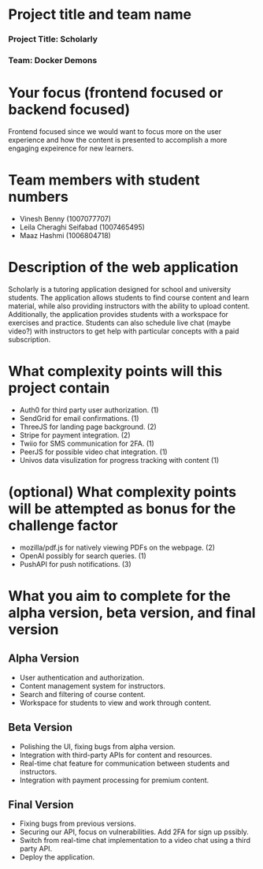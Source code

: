 # Project title and team name

### Project Title: Scholarly

### Team: Docker Demons

# Your focus (frontend focused or backend focused)

Frontend focused since we would want to focus more on the user experience and how the content is presented to accomplish a more engaging expeirence for new learners.

# Team members with student numbers

- Vinesh Benny (1007077707)
- Leila Cheraghi Seifabad (1007465495)
- Maaz Hashmi (1006804718)

# Description of the web application

Scholarly is a tutoring application designed for school and university students. The application allows students to find course content and learn material, while also providing instructors with the ability to upload content. Additionally, the application provides students with a workspace for exercises and practice. Students can also schedule live chat (maybe video?) with instructors to get help with particular concepts with a paid subscription.

# What complexity points will this project contain

- Auth0 for third party user authorization. (1)
- SendGrid for email confirmations. (1)
- ThreeJS for landing page background. (2)
- Stripe for payment integration. (2)
- Twiio for SMS communication for 2FA. (1)
- PeerJS for possible video chat integration. (1)
- Univos data visulization for progress tracking with content (1)

# (optional) What complexity points will be attempted as bonus for the challenge factor

- mozilla/pdf.js for natively viewing PDFs on the webpage. (2)
- OpenAI possibly for search queries. (1)
- PushAPI for push notifications. (3)

# What you aim to complete for the alpha version, beta version, and final version

## Alpha Version

- User authentication and authorization.
- Content management system for instructors.
- Search and filtering of course content.
- Workspace for students to view and work through content.

## Beta Version

- Polishing the UI, fixing bugs from alpha version.
- Integration with third-party APIs for content and resources.
- Real-time chat feature for communication between students and instructors.
- Integration with payment processing for premium content.

## Final Version

- Fixing bugs from previous versions.
- Securing our API, focus on vulnerabilities. Add 2FA for sign up pssibly.
- Switch from real-time chat implementation to a video chat using a third party API.
- Deploy the application.
